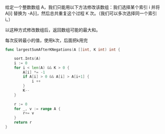 
给定一个整数数组 A，我们只能用以下方法修改该数组：我们选择某个索引 i 并将 A[i] 替换为 -A[i]，然后总共重复这个过程 K 次。（我们可以多次选择同一个索引 i。）

以这种方式修改数组后，返回数组可能的最大和。

每次反转最小的值，使用k次，后面把k用完

```go
func largestSumAfterKNegations(A []int, K int) int {

    sort.Ints(A)
    i := 0
    for i < len(A) && K > 0 {
        A[i] *= -1
        if A[i] > 0 && A[i] > A[i+1] {
            i ++
        }
        K--
    }
 
    r := 0
    for _, v := range A {
        r+= v
    }
    return r
}
```